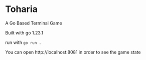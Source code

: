 # Toharia
A Go Based Terminal Game

Built with go 1.23.1

run with `go run .`

You can open http://localhost:8081 in order to see the game state